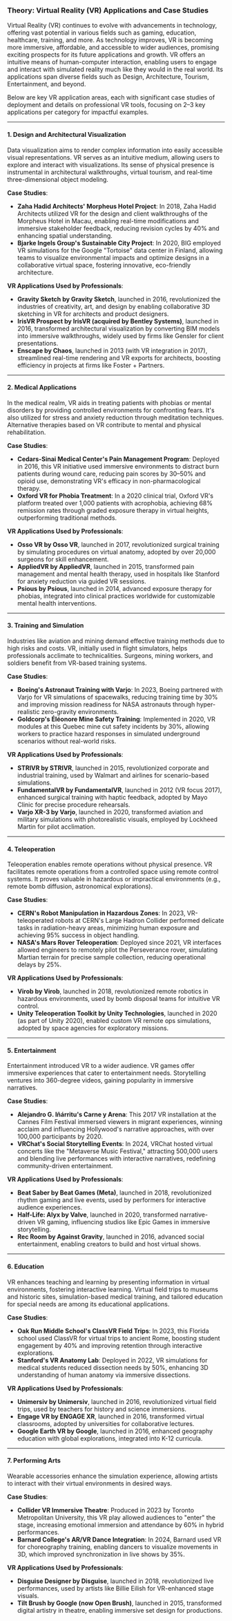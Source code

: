 ### Theory: Virtual Reality (VR) Applications and Case Studies

Virtual Reality (VR) continues to evolve with advancements in technology, offering vast potential in various fields such as gaming, education, healthcare, training, and more. As technology improves, VR is becoming more immersive, affordable, and accessible to wider audiences, promising exciting prospects for its future applications and growth. VR offers an intuitive means of human-computer interaction, enabling users to engage and interact with simulated reality much like they would in the real world. Its applications span diverse fields such as Design, Architecture, Tourism, Entertainment, and beyond.

Below are key VR application areas, each with significant case studies of deployment and details on professional VR tools, focusing on 2–3 key applications per category for impactful examples.

---

#### 1. Design and Architectural Visualization
Data visualization aims to render complex information into easily accessible visual representations. VR serves as an intuitive medium, allowing users to explore and interact with visualizations. Its sense of physical presence is instrumental in architectural walkthroughs, virtual tourism, and real-time three-dimensional object modeling.

**Case Studies**:
- **Zaha Hadid Architects' Morpheus Hotel Project**: In 2018, Zaha Hadid Architects utilized VR for the design and client walkthroughs of the Morpheus Hotel in Macau, enabling real-time modifications and immersive stakeholder feedback, reducing revision cycles by 40% and enhancing spatial understanding.
- **Bjarke Ingels Group's Sustainable City Project**: In 2020, BIG employed VR simulations for the Google "Tortoise" data center in Finland, allowing teams to visualize environmental impacts and optimize designs in a collaborative virtual space, fostering innovative, eco-friendly architecture.

**VR Applications Used by Professionals**:
- **Gravity Sketch by Gravity Sketch**, launched in 2016, revolutionized the industries of creativity, art, and design by enabling collaborative 3D sketching in VR for architects and product designers.
- **IrisVR Prospect by IrisVR (acquired by Bentley Systems)**, launched in 2016, transformed architectural visualization by converting BIM models into immersive walkthroughs, widely used by firms like Gensler for client presentations.
- **Enscape by Chaos**, launched in 2013 (with VR integration in 2017), streamlined real-time rendering and VR exports for architects, boosting efficiency in projects at firms like Foster + Partners.

---

#### 2. Medical Applications
In the medical realm, VR aids in treating patients with phobias or mental disorders by providing controlled environments for confronting fears. It's also utilized for stress and anxiety reduction through meditation techniques. Alternative therapies based on VR contribute to mental and physical rehabilitation.

**Case Studies**:
- **Cedars-Sinai Medical Center's Pain Management Program**: Deployed in 2016, this VR initiative used immersive environments to distract burn patients during wound care, reducing pain scores by 30–50% and opioid use, demonstrating VR's efficacy in non-pharmacological therapy.
- **Oxford VR for Phobia Treatment**: In a 2020 clinical trial, Oxford VR's platform treated over 1,000 patients with acrophobia, achieving 68% remission rates through graded exposure therapy in virtual heights, outperforming traditional methods.

**VR Applications Used by Professionals**:
- **Osso VR by Osso VR**, launched in 2017, revolutionized surgical training by simulating procedures on virtual anatomy, adopted by over 20,000 surgeons for skill enhancement.
- **AppliedVR by AppliedVR**, launched in 2015, transformed pain management and mental health therapy, used in hospitals like Stanford for anxiety reduction via guided VR sessions.
- **Psious by Psious**, launched in 2014, advanced exposure therapy for phobias, integrated into clinical practices worldwide for customizable mental health interventions.

---

#### 3. Training and Simulation
Industries like aviation and mining demand effective training methods due to high risks and costs. VR, initially used in flight simulators, helps professionals acclimate to technicalities. Surgeons, mining workers, and soldiers benefit from VR-based training systems.

**Case Studies**:
- **Boeing's Astronaut Training with Varjo**: In 2023, Boeing partnered with Varjo for VR simulations of spacewalks, reducing training time by 30% and improving mission readiness for NASA astronauts through hyper-realistic zero-gravity environments.
- **Goldcorp's Éléonore Mine Safety Training**: Implemented in 2020, VR modules at this Quebec mine cut safety incidents by 30%, allowing workers to practice hazard responses in simulated underground scenarios without real-world risks.

**VR Applications Used by Professionals**:
- **STRIVR by STRIVR**, launched in 2015, revolutionized corporate and industrial training, used by Walmart and airlines for scenario-based simulations.
- **FundamentalVR by FundamentalVR**, launched in 2012 (VR focus 2017), enhanced surgical training with haptic feedback, adopted by Mayo Clinic for precise procedure rehearsals.
- **Varjo XR-3 by Varjo**, launched in 2020, transformed aviation and military simulations with photorealistic visuals, employed by Lockheed Martin for pilot acclimation.

---

#### 4. Teleoperation
Teleoperation enables remote operations without physical presence. VR facilitates remote operations from a controlled space using remote control systems. It proves valuable in hazardous or impractical environments (e.g., remote bomb diffusion, astronomical explorations).

**Case Studies**:
- **CERN's Robot Manipulation in Hazardous Zones**: In 2023, VR-teleoperated robots at CERN's Large Hadron Collider performed delicate tasks in radiation-heavy areas, minimizing human exposure and achieving 95% success in object handling.
- **NASA's Mars Rover Teleoperation**: Deployed since 2021, VR interfaces allowed engineers to remotely pilot the Perseverance rover, simulating Martian terrain for precise sample collection, reducing operational delays by 25%.

**VR Applications Used by Professionals**:
- **Virob by Virob**, launched in 2018, revolutionized remote robotics in hazardous environments, used by bomb disposal teams for intuitive VR control.
- **Unity Teleoperation Toolkit by Unity Technologies**, launched in 2020 (as part of Unity 2020), enabled custom VR remote ops simulations, adopted by space agencies for exploratory missions.

---

#### 5. Entertainment
Entertainment introduced VR to a wider audience. VR games offer immersive experiences that cater to entertainment needs. Storytelling ventures into 360-degree videos, gaining popularity in immersive narratives.

**Case Studies**:
- **Alejandro G. Iñárritu's Carne y Arena**: This 2017 VR installation at the Cannes Film Festival immersed viewers in migrant experiences, winning acclaim and influencing Hollywood's narrative approaches, with over 100,000 participants by 2020.
- **VRChat's Social Storytelling Events**: In 2024, VRChat hosted virtual concerts like the "Metaverse Music Festival," attracting 500,000 users and blending live performances with interactive narratives, redefining community-driven entertainment.

**VR Applications Used by Professionals**:
- **Beat Saber by Beat Games (Meta)**, launched in 2018, revolutionized rhythm gaming and live events, used by performers for interactive audience experiences.
- **Half-Life: Alyx by Valve**, launched in 2020, transformed narrative-driven VR gaming, influencing studios like Epic Games in immersive storytelling.
- **Rec Room by Against Gravity**, launched in 2016, advanced social entertainment, enabling creators to build and host virtual shows.

---

#### 6. Education
VR enhances teaching and learning by presenting information in virtual environments, fostering interactive learning. Virtual field trips to museums and historic sites, simulation-based medical training, and tailored education for special needs are among its educational applications.

**Case Studies**:
- **Oak Run Middle School's ClassVR Field Trips**: In 2023, this Florida school used ClassVR for virtual trips to ancient Rome, boosting student engagement by 40% and improving retention through interactive explorations.
- **Stanford's VR Anatomy Lab**: Deployed in 2022, VR simulations for medical students reduced dissection needs by 50%, enhancing 3D understanding of human anatomy via immersive dissections.

**VR Applications Used by Professionals**:
- **Unimersiv by Unimersiv**, launched in 2016, revolutionized virtual field trips, used by teachers for history and science immersions.
- **Engage VR by ENGAGE XR**, launched in 2016, transformed virtual classrooms, adopted by universities for collaborative lectures.
- **Google Earth VR by Google**, launched in 2016, enhanced geography education with global explorations, integrated into K-12 curricula.

---

#### 7. Performing Arts
Wearable accessories enhance the simulation experience, allowing artists to interact with their virtual environments in desired ways.

**Case Studies**:
- **Collider VR Immersive Theatre**: Produced in 2023 by Toronto Metropolitan University, this VR play allowed audiences to "enter" the stage, increasing emotional immersion and attendance by 60% in hybrid performances.
- **Barnard College's AR/VR Dance Integration**: In 2024, Barnard used VR for choreography training, enabling dancers to visualize movements in 3D, which improved synchronization in live shows by 35%.

**VR Applications Used by Professionals**:
- **Disguise Designer by Disguise**, launched in 2018, revolutionized live performances, used by artists like Billie Eilish for VR-enhanced stage visuals.
- **Tilt Brush by Google (now Open Brush)**, launched in 2015, transformed digital artistry in theatre, enabling immersive set design for productions.
